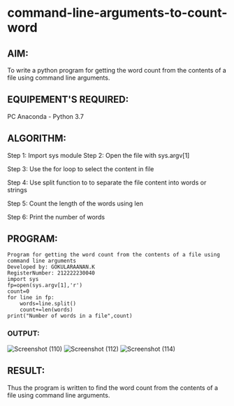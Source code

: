 # command-line-arguments-to-count-word
## AIM:
To write a python program for getting the word count from the contents of a file using command line arguments.
## EQUIPEMENT'S REQUIRED: 
PC
Anaconda - Python 3.7
## ALGORITHM: 
Step 1:
Import sys module
Step 2:
Open the file with sys.argv[1]

Step 3:
Use the for loop to select the content in file

Step 4:
Use split function to to separate the file content into words or strings

Step 5:
Count the length of the words using len

Step 6:
Print the number of words



## PROGRAM:
```
Program for getting the word count from the contents of a file using command line arguments
Developed by: GOKULARAANAN.K
RegisterNumber: 212222230040
import sys
fp=open(sys.argv[1],'r')
count=0
for line in fp:
    words=line.split()
    count+=len(words)
print("Number of words in a file",count)
```
### OUTPUT:
![Screenshot (110)](https://github.com/Gokulanbazhagan/command-line-arguments-to-count-word/assets/119518996/4cbbe1d2-15bc-42b2-b4eb-8122f106cb82)
![Screenshot (112)](https://github.com/Gokulanbazhagan/command-line-arguments-to-count-word/assets/119518996/854ff197-03f4-433f-b960-2ee1b6847d75)
![Screenshot (114)](https://github.com/Gokulanbazhagan/command-line-arguments-to-count-word/assets/119518996/b474d1ca-3d2a-4959-a837-b1766fd50732)




## RESULT:
Thus the program is written to find the word count from the contents of a file using command line arguments.
